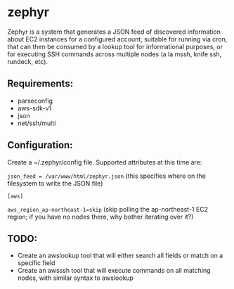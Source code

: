 zephyr
======
Zephyr is a system that generates a JSON feed of discovered information about EC2 instances for a configured account, suitable for running via cron, that can then be consumed by a lookup tool for informational purposes, or for executing SSH commands across multiple nodes (a la mssh, knife ssh, rundeck, etc).

Requirements:
-------------

 * parseconfig
 * aws-sdk-v1
 * json
 * net/ssh/multi

Configuration:
--------------
Create a ~/.zephyr/config file. Supported attributes at this time are:

`json_feed = /var/www/html/zephyr.json` (this specifies where on the filesystem to write the JSON file)

`[aws]`

`aws_region_ap-northeast-1=skip` (skip polling the ap-northeast-1 EC2 region; if you have no nodes there, why bother iterating over it?)

TODO:
-----

 * Create an awslookup tool that will either search all fields or match on a specific field
 * Create an awsssh tool that will execute commands on all matching nodes, with similar syntax to awslookup

